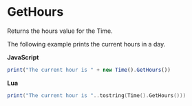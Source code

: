 # GetHours

Returns the hours value for the Time.

The following example prints the current hours in a day.

**JavaScript**
```js
print("The current hour is " + new Time().GetHours())
```

**Lua**
```lua
print("The current hour is "..tostring(Time().GetHours()))
```